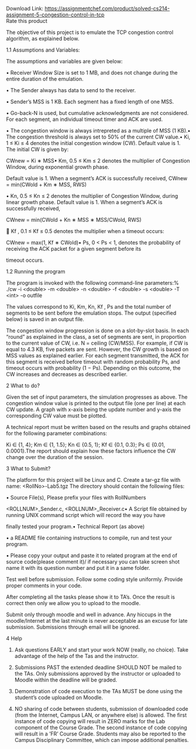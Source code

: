 Download Link: https://assignmentchef.com/product/solved-cs214-assignment-5-congestion-control-in-tcp
<br>
<span class="kksr-muted">Rate this product</span>




The objective of this project is to emulate the TCP congestion control algorithm, as explained below.

1.1 Assumptions and Variables:

The assumptions and variables are given below:

• Receiver Window Size is set to 1 MB, and does not change during the entire duration of the emulation.

• The Sender always has data to send to the receiver.

• Sender’s MSS is 1 KB. Each segment has a fixed length of one MSS.

• Go-back-N is used, but cumulative acknowledgments are not considered. For each segment, an individual timeout timer and ACK are used.

• The congestion window is always intrepreted as a multiple of MSS (1 KB).• The congestion threshold is always set to 50% of the current CW value.• Ki, 1 ≤ Ki ≤ 4 denotes the initial congestion window (CW). Default value is 1. The initial CW is given by:

CWnew = Ki ∗ MSS• Km, 0.5 ≤ Km ≤ 2 denotes the multiplier of Congestion Window, during exponential growth phase.

Default value is 1. When a segment’s ACK is successfully received, CWnew = min(CWold + Km ∗ MSS, RWS)

• Kn, 0.5 ≤ Kn ≤ 2 denotes the multiplier of Congestion Window, during linear growth phase. Default value is 1. When a segment’s ACK is successfully received,

CWnew = min(CWold + Kn ∗ MSS ∗ MSS/CWold, RWS)

 Kf , 0.1 ≤ Kf ≤ 0.5 denotes the multiplier when a timeout occurs:

CWnew = max(1, Kf ∗ CWold)• Ps, 0 &lt; Ps &lt; 1, denotes the probability of receiving the ACK packet for a given segment before its

timeout occurs.

1.2 Running the program

The program is invoked with the following command-line parameters:% ./cw -i &lt;double&gt; -m &lt;double&gt; -n &lt;double&gt; -f &lt;double&gt; -s &lt;double&gt; -T &lt;int&gt; -o outfile

The values correspond to Ki, Km, Kn, Kf , Ps and the total number of segments to be sent before the emulation stops. The output (specified below) is saved in an output file.

The congestion window progression is done on a slot-by-slot basis. In each “round” as explained in the class, a set of segments are sent, in proportion to the current value of CW, i.e. N = ceiling (CW/MSS). For example, if CW is equal to 4.3 KB, five packets are sent. However, the CW growth is based on MSS values as explained earlier. For each segment transmitted, the ACK for this segment is received before timeout with random probability Ps, and timeout occurs with probability (1 − Ps). Depending on this outcome, the CW increases and decreases as described earlier.

2 What to do?

Given the set of input parameters, the simulation progresses as above. The congestion window value is printed to the output file (one per line) at each CW update. A graph with x-axis being the update number and y-axis the corresponding CW value must be plotted.

A technical report must be written based on the results and graphs obtained for the following parameter combinations:

Ki ∈ {1, 4}; Km ∈ {1, 1.5}; Kn ∈ {0.5, 1}; Kf ∈ {0.1, 0.3}; Ps ∈ {0.01, 0.0001}.The report should explain how these factors influence the CW change over the duration of the session.

3 What to Submit?

The platform for this project will be Linux and C. Create a tar-gz file with name: &lt;RollNo&gt;-Lab5.tgz The directory should contain the following files:

• Source File(s), Please prefix your files with RollNumbers

&lt;ROLLNUM&gt;_Sender.c, &lt;ROLLNUM&gt;_Receiver.c• A Script file obtained by running UNIX command script which will record the way you have

finally tested your program.• Technical Report (as above)

• a README file containing instructions to compile, run and test your program.

• Please copy your output and paste it to related program at the end of source code(please comment it)/ if necessary you can take screen shot name it with its question number and put it in a same folder.

Test well before submission. Follow some coding style uniformly. Provide proper comments in your code.

After completing all the tasks please show it to TA’s. Once the result is correct then only we allow you to upload to the moodle.

Submit only through moodle and well in advance. Any hiccups in the moodle/Internet at the last minute is never acceptable as an excuse for late submission. Submissions through email will be ignored.

4 Help

1. Ask questions EARLY and start your work NOW (really, no choice). Take advantage of the help of the Tas and the instructor.

2. Submissions PAST the extended deadline SHOULD NOT be mailed to the TAs. Only submissions approved by the instructor or uploaded to Moodle within the deadline will be graded.

3. Demonstration of code execution to the TAs MUST be done using the student’s code uploaded on Moodle.

4. NO sharing of code between students, submission of downloaded code (from the Internet, Campus LAN, or anywhere else) is allowed. The first instance of code copying will result in ZERO marks for the Lab component of the Course Grade. The second instance of code copying will result in a ’FR’ Course Grade. Students may also be reported to the Campus Disciplinary Committee, which can impose additional penalties.